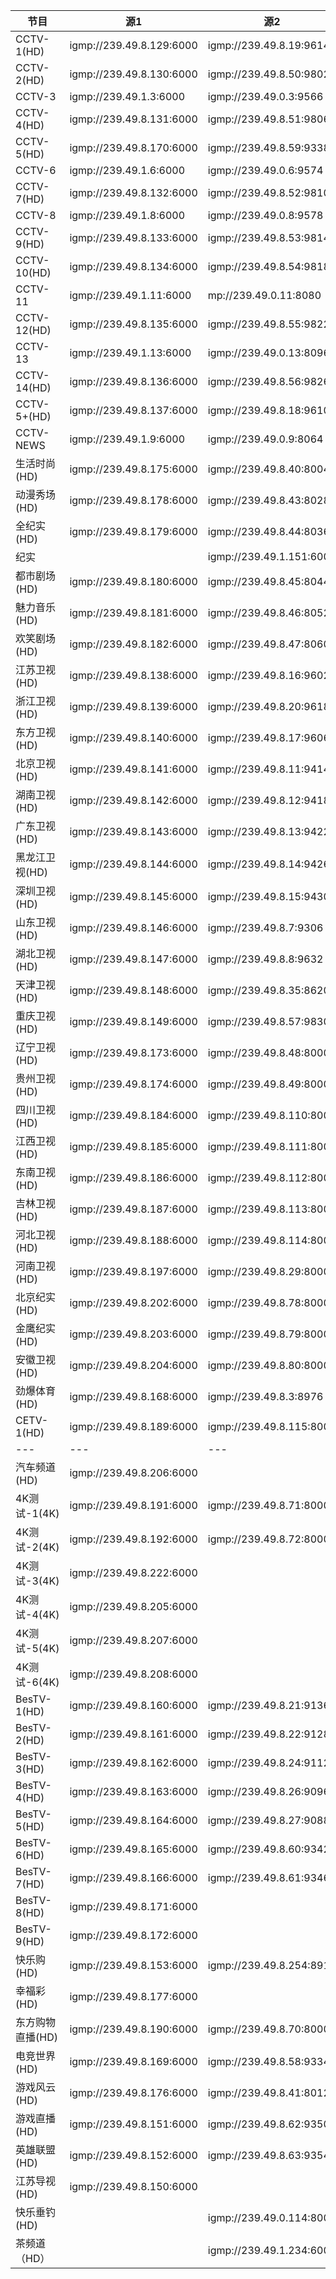 
节目 | 源1 | 源2 |
---|---|---|
CCTV-1(HD) | igmp://239.49.8.129:6000 | igmp://239.49.8.19:9614
CCTV-2(HD) | igmp://239.49.8.130:6000 | igmp://239.49.8.50:9802
CCTV-3 | igmp://239.49.1.3:6000 | igmp://239.49.0.3:9566
CCTV-4(HD) | igmp://239.49.8.131:6000 | igmp://239.49.8.51:9806
CCTV-5(HD) | igmp://239.49.8.170:6000 | igmp://239.49.8.59:9338
CCTV-6 | igmp://239.49.1.6:6000 | igmp://239.49.0.6:9574
CCTV-7(HD) | igmp://239.49.8.132:6000 | igmp://239.49.8.52:9810
CCTV-8 | igmp://239.49.1.8:6000 | igmp://239.49.0.8:9578
CCTV-9(HD) | igmp://239.49.8.133:6000 | igmp://239.49.8.53:9814
CCTV-10(HD) | igmp://239.49.8.134:6000 | igmp://239.49.8.54:9818
CCTV-11 | igmp://239.49.1.11:6000 | mp://239.49.0.11:8080
CCTV-12(HD) | igmp://239.49.8.135:6000 | igmp://239.49.8.55:9822
CCTV-13 | igmp://239.49.1.13:6000 | igmp://239.49.0.13:8096
CCTV-14(HD) | igmp://239.49.8.136:6000 | igmp://239.49.8.56:9826
CCTV-5+(HD) | igmp://239.49.8.137:6000 | igmp://239.49.8.18:9610
CCTV-NEWS | igmp://239.49.1.9:6000 | igmp://239.49.0.9:8064
生活时尚(HD) | igmp://239.49.8.175:6000 | igmp://239.49.8.40:8004
动漫秀场(HD) | igmp://239.49.8.178:6000 | igmp://239.49.8.43:8028
全纪实(HD) | igmp://239.49.8.179:6000 | igmp://239.49.8.44:8036
纪实       |                          |igmp://239.49.1.151:6000
都市剧场(HD) | igmp://239.49.8.180:6000 | igmp://239.49.8.45:8044
魅力音乐(HD) | igmp://239.49.8.181:6000 | igmp://239.49.8.46:8052
欢笑剧场(HD) | igmp://239.49.8.182:6000 | igmp://239.49.8.47:8060
江苏卫视(HD) | igmp://239.49.8.138:6000 | igmp://239.49.8.16:9602
浙江卫视(HD) | igmp://239.49.8.139:6000 | igmp://239.49.8.20:9618
东方卫视(HD) | igmp://239.49.8.140:6000 | igmp://239.49.8.17:9606
北京卫视(HD) | igmp://239.49.8.141:6000 | igmp://239.49.8.11:9414
湖南卫视(HD) | igmp://239.49.8.142:6000 | igmp://239.49.8.12:9418
广东卫视(HD) | igmp://239.49.8.143:6000 | igmp://239.49.8.13:9422
黑龙江卫视(HD) | igmp://239.49.8.144:6000 | igmp://239.49.8.14:9426
深圳卫视(HD) | igmp://239.49.8.145:6000 | igmp://239.49.8.15:9430
山东卫视(HD) | igmp://239.49.8.146:6000 | igmp://239.49.8.7:9306
湖北卫视(HD) | igmp://239.49.8.147:6000 | igmp://239.49.8.8:9632
天津卫视(HD) | igmp://239.49.8.148:6000 | igmp://239.49.8.35:8620
重庆卫视(HD) | igmp://239.49.8.149:6000 | igmp://239.49.8.57:9830
辽宁卫视(HD) | igmp://239.49.8.173:6000 | igmp://239.49.8.48:8000
贵州卫视(HD) | igmp://239.49.8.174:6000 | igmp://239.49.8.49:8000
四川卫视(HD) | igmp://239.49.8.184:6000 | igmp://239.49.8.110:8000
江西卫视(HD) | igmp://239.49.8.185:6000 | igmp://239.49.8.111:8000
东南卫视(HD) | igmp://239.49.8.186:6000 | igmp://239.49.8.112:8000
吉林卫视(HD) | igmp://239.49.8.187:6000 | igmp://239.49.8.113:8000
河北卫视(HD) | igmp://239.49.8.188:6000 | igmp://239.49.8.114:8000
河南卫视(HD) | igmp://239.49.8.197:6000 | igmp://239.49.8.29:8000
北京纪实(HD) | igmp://239.49.8.202:6000 | igmp://239.49.8.78:8000
金鹰纪实(HD) | igmp://239.49.8.203:6000 | igmp://239.49.8.79:8000
安徽卫视(HD) | igmp://239.49.8.204:6000 | igmp://239.49.8.80:8000
劲爆体育(HD) | igmp://239.49.8.168:6000 | igmp://239.49.8.3:8976
CETV-1(HD) | igmp://239.49.8.189:6000 | igmp://239.49.8.115:8000
---|---|---|
汽车频道(HD) | igmp://239.49.8.206:6000 | 
4K测试-1(4K) | igmp://239.49.8.191:6000 | igmp://239.49.8.71:8000
4K测试-2(4K) | igmp://239.49.8.192:6000 | igmp://239.49.8.72:8000
4K测试-3(4K) | igmp://239.49.8.222:6000 | 
4K测试-4(4K) | igmp://239.49.8.205:6000 | 
4K测试-5(4K) | igmp://239.49.8.207:6000 | 
4K测试-6(4K) | igmp://239.49.8.208:6000 | 
BesTV-1(HD) | igmp://239.49.8.160:6000 | igmp://239.49.8.21:9136
BesTV-2(HD) | igmp://239.49.8.161:6000 | igmp://239.49.8.22:9128
BesTV-3(HD) | igmp://239.49.8.162:6000 | igmp://239.49.8.24:9112
BesTV-4(HD) | igmp://239.49.8.163:6000 | igmp://239.49.8.26:9096
BesTV-5(HD) | igmp://239.49.8.164:6000 | igmp://239.49.8.27:9088
BesTV-6(HD) | igmp://239.49.8.165:6000 | igmp://239.49.8.60:9342
BesTV-7(HD) | igmp://239.49.8.166:6000 | igmp://239.49.8.61:9346
BesTV-8(HD) | igmp://239.49.8.171:6000 | 
BesTV-9(HD) | igmp://239.49.8.172:6000 | 
快乐购(HD) | igmp://239.49.8.153:6000 | igmp://239.49.8.254:8916
幸福彩(HD) | igmp://239.49.8.177:6000 | 
东方购物直播(HD) | igmp://239.49.8.190:6000 | igmp://239.49.8.70:8000
电竞世界(HD) | igmp://239.49.8.169:6000 | igmp://239.49.8.58:9334
游戏风云(HD) | igmp://239.49.8.176:6000 | igmp://239.49.8.41:8012
游戏直播(HD) | igmp://239.49.8.151:6000 | igmp://239.49.8.62:9350
英雄联盟(HD) | igmp://239.49.8.152:6000 | igmp://239.49.8.63:9354
江苏导视(HD) | igmp://239.49.8.150:6000 | 
快乐垂钓(HD) |  | igmp://239.49.0.114:8000
茶频道（HD） |  | igmp://239.49.1.234:6000



